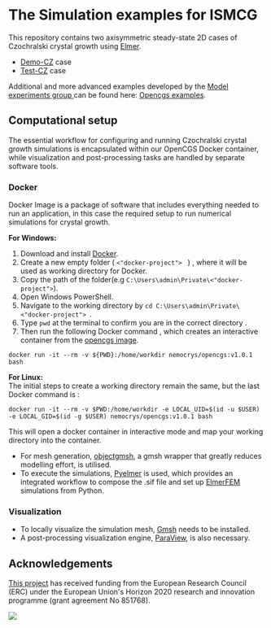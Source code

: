 # The Simulation examples for ISMCG 


This repository contains two axisymmetric steady-state 2D cases of Czochralski crystal growth using [Elmer](https://www.elmerfem.org/blog/).

- [Demo-CZ](https://github.com/nemocrys/ismcg-examples/tree/main/DemoCZ) case 
- [Test-CZ](https://github.com/nemocrys/ismcg-examples/tree/main/TestCZ) case 

Additional and more advanced examples developed by the [ Model experiments group ](https://www.ikz-berlin.de/en/research/materials-science/section-fundamental-description-1) can be found here: [Opencgs examples](https://github.com/nemocrys/opencgs_examples?tab=readme-ov-file).


## Computational setup

The essential workflow for configuring and running Czochralski crystal growth simulations is encapsulated within our OpenCGS Docker container, while visualization and post-processing tasks are handled by separate software tools.

### Docker

Docker Image is a package of software that includes everything needed to run an application, in this case the required setup to run numerical simulations for crystal growth.

**For Windows:**

1) Download and install [Docker](https://docs.docker.com/get-started/get-docker/). 
2) Create a new empty folder ( ```<"docker-project"> ``` ) , where it will be used as working directory for Docker. 
3) Copy the path of the folder(e.g ```C:\Users\admin\Private\<"docker-project">```).  
4) Open Windows PowerShell. 
5) Navigate to the working directory by ```cd C:\Users\admin\Private\<"docker-project"> ```. 
6) Type ```pwd``` at the terminal to confirm you are in the correct directory .
7) Then run the following Docker command , which creates an interactive container from the [opencgs image](https://hub.docker.com/r/nemocrys/opencgs). 



```
docker run -it --rm -v ${PWD}:/home/workdir nemocrys/opencgs:v1.0.1 bash
```


**For Linux:** \
The initial steps to create a working directory remain the same, but the last Docker command is :

```
docker run -it --rm -v $PWD:/home/workdir -e LOCAL_UID=$(id -u $USER) -e LOCAL_GID=$(id -g $USER) nemocrys/opencgs:v1.0.1 bash
```



This will open a docker container in interactive mode and map your working directory into the container. 

- For mesh generation, [objectgmsh](https://github.com/nemocrys/objectgmsh), a gmsh wrapper that greatly reduces  modelling effort, is utilised. 
- To execute the simulations, [Pyelmer](https://github.com/nemocrys/pyelmer) is used, which provides an integrated workflow to compose the .sif file and set up [ElmerFEM](https://www.elmerfem.org/blog/) simulations from Python.



### Visualization


- To locally visualize the simulation mesh, [Gmsh](https://gmsh.info/) needs to be installed. 
- A post-processing visualization engine, [ParaView](https://www.paraview.org/), is also necessary.


## Acknowledgements

[This project](https://nemocrys.github.io/) has received funding from the European Research Council (ERC) under the European Union's Horizon 2020 research and innovation programme (grant agreement No 851768).

<img src="https://raw.githubusercontent.com/nemocrys/pyelmer/master/EU-ERC.png">
